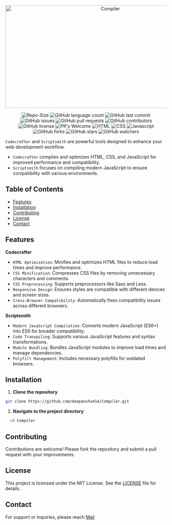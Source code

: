 <div align="center">
<div>
      <img src="https://socialify.git.ci/deepanshu414/Compiler/image?forks=1&issues=1&name=1&pattern=Floating%20Cogs&pulls=1&stargazers=1&theme=Auto" alt="Compiler" width="640" height="320" />
   </div>
   <div>
   
   ![Repo-Size](https://img.shields.io/github/repo-size/deepanshu414/Compiler)
   ![GitHub language count](https://img.shields.io/github/languages/count/deepanshu414/Compiler)
   ![GitHub last commit](https://img.shields.io/github/last-commit/deepanshu414/Compiler)
   ![GitHub issues](https://img.shields.io/github/issues/deepanshu414/Compiler)
   ![GitHub pull requests](https://img.shields.io/github/issues-pr/deepanshu414/Compiler)
   ![GitHub contributors](https://img.shields.io/github/contributors/deepanshu414/Compiler)
   ![GitHub license](https://img.shields.io/github/license/deepanshu414/Compiler)
   ![PR's Welcome](https://img.shields.io/badge/PRs-welcome-brightgreen.svg?style=flat-square%29%5D%28http%3A%2F%2Fmakeapullrequest.com%29)
  ![HTML](https://img.shields.io/badge/HTML-e34c26?style=flat&logo=html5&logoColor=white)
  ![CSS](https://img.shields.io/badge/CSS-563d7c?&style=flat&logo=css3&logoColor=white)
   ![Javascript](https://img.shields.io/badge/JavaScript-323330?style=flat&logo=javascript&logoColor=F7DF1E)
      ![GitHub forks](https://img.shields.io/github/forks/deepanshu414/Compiler)
   ![GitHub stars](https://img.shields.io/github/stars/deepanshu414/Compiler)
   ![GitHub watchers](https://img.shields.io/github/watchers/deepanshu414/Compiler)
   </div>
</div>

`Codecrafter` and `Scriptsmith` are powerful tools designed to enhance your web development workflow.
- `Codecrafter` compiles and optimizes HTML, CSS, and JavaScript for improved performance and compatibility.
- `Scriptsmith` focuses on compiling modern JavaScript to ensure compatibility with various environments.

## Table of Contents
- [Features](#features)
- [Installation](#installation)
- [Contributing](#contributing)
- [License](#license)
- [Contact](#contact)

<h2 >Features</h2>

**Codecrafter**

- `HTML Optimization`: Minifies and optimizes HTML files to reduce load times and improve performance.
- `CSS Minification`: Compresses CSS files by removing unnecessary characters and comments.
- `CSS Preprocessing`: Supports preprocessors like Sass and Less.
- `Responsive Design`: Ensures styles are compatible with different devices and screen sizes.
- `Cross-Browser Compatibility`: Automatically fixes compatibility issues across different browsers.

**Scriptsmith**

- `Modern JavaScript Compilation`: Converts modern JavaScript (ES6+) into ES5 for broader compatibility.
- `Code Transpiling`: Supports various JavaScript features and syntax transformations.
- `Module Bundling`: Bundles JavaScript modules to improve load times and manage dependencies.
- `Polyfill Management`: Includes necessary polyfills for outdated browsers.

<h2>Installation</h2>

1. **Clone the repository**

```sh
git clone https://github.com/deepanshu414/Compiler.git
```
2. **Navigate to the project directory**
  ```sh
    cd Compiler
  ```
<h2>Contributing</h2>

Contributions are welcome! Please fork the repository and submit a pull request with your improvements.

<h2>License</h2>

This project is licensed under the MIT License. See the [LICENSE](https://github.com/deepanshu414/Compiler/blob/main/LICENSE) file for details.

<h2>Contact</h2>

For support or inquiries, please reach [Mail](deepanshuantil4113@gmail.com)
